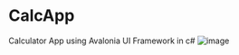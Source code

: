 # CalcApp
Calculator App using Avalonia UI Framework in c# 
![image](https://github.com/user-attachments/assets/2fc46248-de0e-4e25-8919-a00d57a5ad3c)
